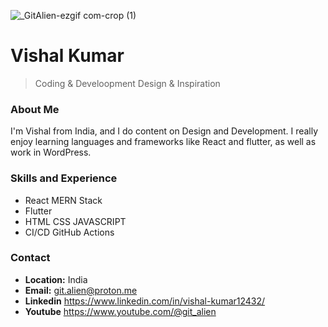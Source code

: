 
![_GitAlien-ezgif com-crop (1)](https://github.com/user-attachments/assets/9f25d3bb-ede4-4a55-98f4-2292027d230b)

# Vishal Kumar

> Coding & Develoopment
> Design & Inspiration  

### About Me
I'm Vishal from India, and I do content on Design and Development. I really enjoy learning languages and frameworks like React and flutter, as well as work in WordPress.

### Skills and Experience
- React MERN Stack
- Flutter
- HTML CSS JAVASCRIPT
- CI/CD GitHub Actions



### Contact
- **Location:** India
- **Email:** git.alien@proton.me
- **Linkedin** https://www.linkedin.com/in/vishal-kumar12432/
- **Youtube** https://www.youtube.com/@git_alien
  
